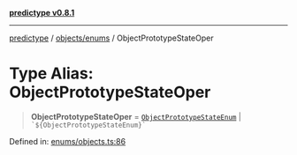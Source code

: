 [**predictype v0.8.1**](../../../README.md)

***

[predictype](../../../modules.md) / [objects/enums](../README.md) / ObjectPrototypeStateOper

# Type Alias: ObjectPrototypeStateOper

> **ObjectPrototypeStateOper** = [`ObjectPrototypeStateEnum`](../enumerations/ObjectPrototypeStateEnum.md) \| `` `${ObjectPrototypeStateEnum}` ``

Defined in: [enums/objects.ts:86](https://github.com/maduhaime/predictype/blob/2310adbaccb6fbc00cdab8e345e79bd5b09e40f5/src/enums/objects.ts#L86)
